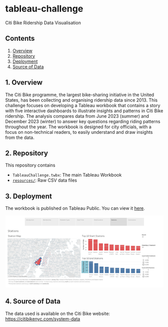 # tableau-challenge
Citi Bike Ridership Data Visualisation

## Contents
1. [Overview](#1-overview)
2. [Repository](#2-repository)
3. [Deployment](#3-deployment)
4. [Source of Data](#4-source-of-data)

## 1. Overview
The Citi Bike programme, the largest bike-sharing initiative in the United States, has been collecting and organising ridership data since 2013. This challenge focuses on developing a Tableau workbook that contains a story with five interactive dashboards to illustrate insights and patterns in Citi Bike ridership. The analysis compares data from June 2023 (summer) and December 2023 (winter) to answer key questions regarding riding patterns throughout the year. The workbook is designed for city officials, with a focus on non-technical readers, to easily understand and draw insights from the data.

## 2. Repository
This repository contains
- `TableauChallenge.twbx`: The main Tableau Workbook
- [`resources/`](resources): Raw CSV data files


## 3. Deployment
The workbook is published on Tableau Public. You can view it [here](https://public.tableau.com/app/profile/bernard.tse2794/viz/TableauChallenge_17129597717470/Story).

![Tableau Workbook](images/tableau_screenshot.png)

## 4. Source of Data

The data used is available on the Citi Bike website: https://citibikenyc.com/system-data
